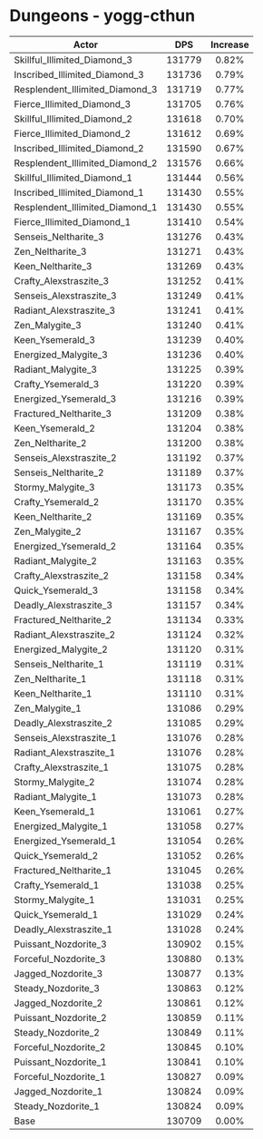 # Dungeons - yogg-cthun
| Actor | DPS | Increase |
|---|:---:|:---:|
|Skillful_Illimited_Diamond_3|131779|0.82%|
|Inscribed_Illimited_Diamond_3|131736|0.79%|
|Resplendent_Illimited_Diamond_3|131719|0.77%|
|Fierce_Illimited_Diamond_3|131705|0.76%|
|Skillful_Illimited_Diamond_2|131618|0.70%|
|Fierce_Illimited_Diamond_2|131612|0.69%|
|Inscribed_Illimited_Diamond_2|131590|0.67%|
|Resplendent_Illimited_Diamond_2|131576|0.66%|
|Skillful_Illimited_Diamond_1|131444|0.56%|
|Inscribed_Illimited_Diamond_1|131430|0.55%|
|Resplendent_Illimited_Diamond_1|131430|0.55%|
|Fierce_Illimited_Diamond_1|131410|0.54%|
|Senseis_Neltharite_3|131276|0.43%|
|Zen_Neltharite_3|131271|0.43%|
|Keen_Neltharite_3|131269|0.43%|
|Crafty_Alexstraszite_3|131252|0.41%|
|Senseis_Alexstraszite_3|131249|0.41%|
|Radiant_Alexstraszite_3|131241|0.41%|
|Zen_Malygite_3|131240|0.41%|
|Keen_Ysemerald_3|131239|0.40%|
|Energized_Malygite_3|131236|0.40%|
|Radiant_Malygite_3|131225|0.39%|
|Crafty_Ysemerald_3|131220|0.39%|
|Energized_Ysemerald_3|131216|0.39%|
|Fractured_Neltharite_3|131209|0.38%|
|Keen_Ysemerald_2|131204|0.38%|
|Zen_Neltharite_2|131200|0.38%|
|Senseis_Alexstraszite_2|131192|0.37%|
|Senseis_Neltharite_2|131189|0.37%|
|Stormy_Malygite_3|131173|0.35%|
|Crafty_Ysemerald_2|131170|0.35%|
|Keen_Neltharite_2|131169|0.35%|
|Zen_Malygite_2|131167|0.35%|
|Energized_Ysemerald_2|131164|0.35%|
|Radiant_Malygite_2|131163|0.35%|
|Crafty_Alexstraszite_2|131158|0.34%|
|Quick_Ysemerald_3|131158|0.34%|
|Deadly_Alexstraszite_3|131157|0.34%|
|Fractured_Neltharite_2|131134|0.33%|
|Radiant_Alexstraszite_2|131124|0.32%|
|Energized_Malygite_2|131120|0.31%|
|Senseis_Neltharite_1|131119|0.31%|
|Zen_Neltharite_1|131118|0.31%|
|Keen_Neltharite_1|131110|0.31%|
|Zen_Malygite_1|131086|0.29%|
|Deadly_Alexstraszite_2|131085|0.29%|
|Senseis_Alexstraszite_1|131076|0.28%|
|Radiant_Alexstraszite_1|131076|0.28%|
|Crafty_Alexstraszite_1|131075|0.28%|
|Stormy_Malygite_2|131074|0.28%|
|Radiant_Malygite_1|131073|0.28%|
|Keen_Ysemerald_1|131061|0.27%|
|Energized_Malygite_1|131058|0.27%|
|Energized_Ysemerald_1|131054|0.26%|
|Quick_Ysemerald_2|131052|0.26%|
|Fractured_Neltharite_1|131045|0.26%|
|Crafty_Ysemerald_1|131038|0.25%|
|Stormy_Malygite_1|131031|0.25%|
|Quick_Ysemerald_1|131029|0.24%|
|Deadly_Alexstraszite_1|131028|0.24%|
|Puissant_Nozdorite_3|130902|0.15%|
|Forceful_Nozdorite_3|130880|0.13%|
|Jagged_Nozdorite_3|130877|0.13%|
|Steady_Nozdorite_3|130863|0.12%|
|Jagged_Nozdorite_2|130861|0.12%|
|Puissant_Nozdorite_2|130859|0.11%|
|Steady_Nozdorite_2|130849|0.11%|
|Forceful_Nozdorite_2|130845|0.10%|
|Puissant_Nozdorite_1|130841|0.10%|
|Forceful_Nozdorite_1|130827|0.09%|
|Jagged_Nozdorite_1|130824|0.09%|
|Steady_Nozdorite_1|130824|0.09%|
|Base|130709|0.00%|
